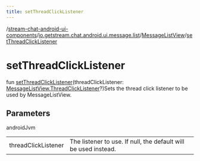 ```yaml
---
title: setThreadClickListener
---
```

/[stream-chat-android-ui-components](../../index.md)/[io.getstream.chat.android.ui.message.list](../index.md)/[MessageListView](index.md)/[setThreadClickListener](setThreadClickListener.md)  
  
  
  
# setThreadClickListener  
fun [setThreadClickListener](setThreadClickListener.md)(threadClickListener: [MessageListView.ThreadClickListener](ThreadClickListener/index.md)?)Sets the thread click listener to be used by MessageListView.  
  
## Parameters  
  
androidJvm  
  
| | |
|---|---|
| <a name="io.getstream.chat.android.ui.message.list/MessageListView/setThreadClickListener/#io.getstream.chat.android.ui.message.list.MessageListView.ThreadClickListener?/PointingToDeclaration/"></a>threadClickListener| <a name="io.getstream.chat.android.ui.message.list/MessageListView/setThreadClickListener/#io.getstream.chat.android.ui.message.list.MessageListView.ThreadClickListener?/PointingToDeclaration/"></a>The listener to use. If null, the default will be used instead.|
  

